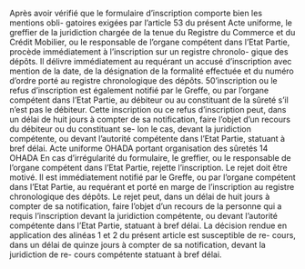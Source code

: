 Après avoir vérifié que le formulaire d’inscription comporte bien les mentions obli-
gatoires exigées par l’article 53 du présent Acte uniforme, le greffier de la juridiction chargée
de la tenue du Registre du Commerce et du Crédit Mobilier, ou le responsable de l’organe
compétent dans l’Etat Partie, procède immédiatement à l’inscription sur un registre chronolo-
gique des dépôts. Il délivre immédiatement au requérant un accusé d’inscription avec mention
de la date, de la désignation de la formalité effectuée et du numéro d’ordre porté au registre
chronologique des dépôts. 50’inscription ou le refus d’inscription est également notifié par le
Greffe, ou par l’organe compétent dans l’Etat Partie, au débiteur ou au constituant de la sûreté
s’il n’est pas le débiteur. Cette inscription ou ce refus d’inscription peut, dans un délai de huit
jours à compter de sa notification, faire l’objet d’un recours du débiteur ou du constituant se-
lon le cas, devant la juridiction compétente, ou devant l’autorité compétente dans l’Etat Partie,
statuant à bref délai.
Acte uniforme OHADA portant organisation des sûretés
14
OHADA
En cas d’irrégularité du formulaire, le greffier, ou le responsable de l’organe
compétent dans l’Etat Partie, rejette l’inscription. Le rejet doit être motivé.
Il est immédiatement notifié par le Greffe, ou par l’organe compétent dans
l’Etat Partie, au requérant et porté en marge de l’inscription au registre
chronologique des dépôts. Le rejet peut, dans un délai de huit jours à compter
de sa notification, faire l’objet d’un recours de la personne qui a requis
l’inscription devant la juridiction compétente, ou devant l’autorité compétente
dans l’Etat Partie, statuant à bref délai.
La décision rendue en application des alinéas 1 et 2 du présent article est
susceptible de re- cours, dans un délai de quinze jours à compter de sa
notification, devant la juridiction de re- cours compétente statuant à bref
délai.